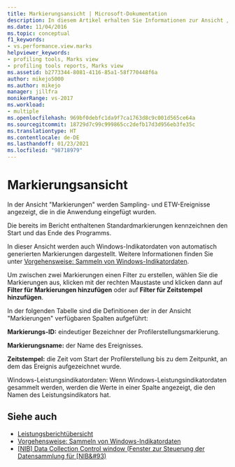 ```yaml
---
title: Markierungsansicht | Microsoft-Dokumentation
description: In diesem Artikel erhalten Sie Informationen zur Ansicht „Markierungen“. Diese zeigt Sampling- und ETW-Ereignisse, die in die Anwendung eingefügt wurden.
ms.date: 11/04/2016
ms.topic: conceptual
f1_keywords:
- vs.performance.view.marks
helpviewer_keywords:
- profiling tools, Marks view
- profiling tools reports, Marks view
ms.assetid: b2773344-8081-4116-85a1-58f770448f6a
author: mikejo5000
ms.author: mikejo
manager: jillfra
monikerRange: vs-2017
ms.workload:
- multiple
ms.openlocfilehash: 969bf0debfc1da9f7ca1763d8c9c001d565ce64a
ms.sourcegitcommit: 18729d7c99c999865cc2defb17d3d956eb3fe35c
ms.translationtype: HT
ms.contentlocale: de-DE
ms.lasthandoff: 01/23/2021
ms.locfileid: "98718979"
---
```

# <a name="marks-view"></a>Markierungsansicht
In der Ansicht "Markierungen" werden Sampling- und ETW-Ereignisse angezeigt, die in die Anwendung eingefügt wurden.

 Die bereits im Bericht enthaltenen Standardmarkierungen kennzeichnen den Start und das Ende des Programms.

 In dieser Ansicht werden auch Windows-Indikatordaten von automatisch generierten Markierungen dargestellt. Weitere Informationen finden Sie unter [Vorgehensweise: Sammeln von Windows-Indikatordaten](../profiling/how-to-collect-windows-counter-data.md).

 Um zwischen zwei Markierungen einen Filter zu erstellen, wählen Sie die Markierungen aus, klicken mit der rechten Maustaste und klicken dann auf **Filter für Markierungen hinzufügen** oder auf **Filter für Zeitstempel hinzufügen**.

 In der folgenden Tabelle sind die Definitionen der in der Ansicht "Markierungen" verfügbaren Spalten aufgeführt:

 **Markierungs-ID:** eindeutiger Bezeichner der Profilerstellungsmarkierung.

 **Markierungsname:** der Name des Ereignisses.

 **Zeitstempel:** die Zeit vom Start der Profilerstellung bis zu dem Zeitpunkt, an dem das Ereignis aufgezeichnet wurde.

 Windows-Leistungsindikatordaten: Wenn Windows-Leistungsindikatordaten gesammelt werden, werden die Werte in einer Spalte angezeigt, die den Namen des Leistungsindikators hat.

## <a name="see-also"></a>Siehe auch
- [Leistungsberichtübersicht](../profiling/performance-report-overview.md)
- [Vorgehensweise: Sammeln von Windows-Indikatordaten](../profiling/how-to-collect-windows-counter-data.md)
- [&#91;NIB&#93; Data Collection Control window (Fenster zur Steuerung der Datensammlung für &#91;NIB&#93)](/previous-versions/bb385767(v=vs.110))